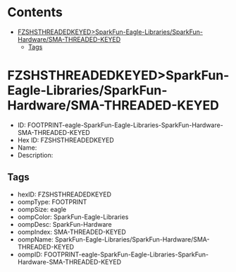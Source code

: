 



Contents
========

* [FZSHSTHREADEDKEYED>SparkFun-Eagle-Libraries/SparkFun-Hardware/SMA-THREADED-KEYED](#fzshsthreadedkeyedsparkfun-eagle-librariessparkfun-hardwaresma-threaded-keyed)
	* [Tags](#tags)

# FZSHSTHREADEDKEYED>SparkFun-Eagle-Libraries/SparkFun-Hardware/SMA-THREADED-KEYED

- ID: FOOTPRINT-eagle-SparkFun-Eagle-Libraries-SparkFun-Hardware-SMA-THREADED-KEYED
- Hex ID: FZSHSTHREADEDKEYED
- Name: 
- Description: 

## Tags

- hexID: FZSHSTHREADEDKEYED
- oompType: FOOTPRINT
- oompSize: eagle
- oompColor: SparkFun-Eagle-Libraries
- oompDesc: SparkFun-Hardware
- oompIndex: SMA-THREADED-KEYED
- oompName: SparkFun-Eagle-Libraries/SparkFun-Hardware/SMA-THREADED-KEYED
- oompID: FOOTPRINT-eagle-SparkFun-Eagle-Libraries-SparkFun-Hardware-SMA-THREADED-KEYED

